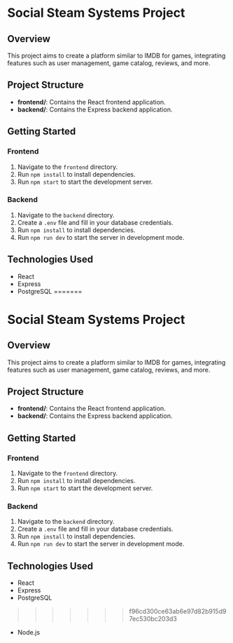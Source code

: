 # Social Steam Systems Project

## Overview
This project aims to create a platform similar to IMDB for games, integrating features such as user management, game catalog, reviews, and more.

## Project Structure
- **frontend/**: Contains the React frontend application.
- **backend/**: Contains the Express backend application.

## Getting Started

### Frontend
1. Navigate to the `frontend` directory.
2. Run `npm install` to install dependencies.
3. Run `npm start` to start the development server.

### Backend
1. Navigate to the `backend` directory.
2. Create a `.env` file and fill in your database credentials.
3. Run `npm install` to install dependencies.
4. Run `npm run dev` to start the server in development mode.

## Technologies Used
- React
- Express
- PostgreSQL
=======
# Social Steam Systems Project

## Overview
This project aims to create a platform similar to IMDB for games, integrating features such as user management, game catalog, reviews, and more.

## Project Structure
- **frontend/**: Contains the React frontend application.
- **backend/**: Contains the Express backend application.

## Getting Started

### Frontend
1. Navigate to the `frontend` directory.
2. Run `npm install` to install dependencies.
3. Run `npm start` to start the development server.

### Backend
1. Navigate to the `backend` directory.
2. Create a `.env` file and fill in your database credentials.
3. Run `npm install` to install dependencies.
4. Run `npm run dev` to start the server in development mode.

## Technologies Used
- React
- Express
- PostgreSQL
>>>>>>> f96cd300ce63ab6e97d82b915d97ec530bc203d3
- Node.js
